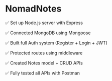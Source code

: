 # NomadNotes
✅ Set up Node.js server with Express

✅ Connected MongoDB using Mongoose

✅ Built full Auth system (Register + Login + JWT)

✅ Protected routes using middleware

✅ Created Notes model + CRUD APIs

✅ Fully tested all APIs with Postman 